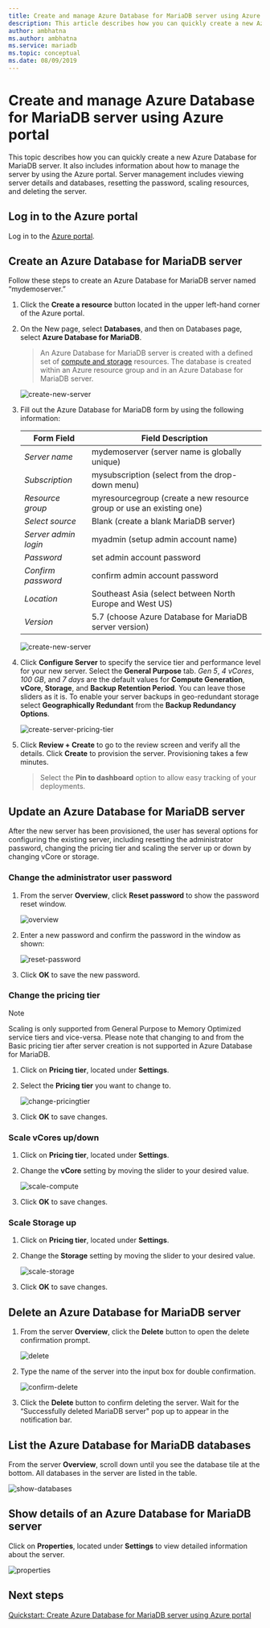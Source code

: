 ```yaml
---
title: Create and manage Azure Database for MariaDB server using Azure portal
description: This article describes how you can quickly create a new Azure Database for MariaDB server and manage the server using the Azure Portal.
author: ambhatna
ms.author: ambhatna
ms.service: mariadb
ms.topic: conceptual
ms.date: 08/09/2019
---
```


# Create and manage Azure Database for MariaDB server using Azure portal
This topic describes how you can quickly create a new Azure Database for MariaDB server. It also includes information about how to manage the server by using the Azure portal. Server management includes viewing server details and databases, resetting the password, scaling resources, and deleting the server.

## Log in to the Azure portal
Log in to the [Azure portal](https://portal.azure.com).

## Create an Azure Database for MariaDB server
Follow these steps to create an Azure Database for MariaDB server named “mydemoserver.”

1. Click the **Create a resource** button located in the upper left-hand corner of the Azure portal.

2. On the New page, select **Databases**, and then on Databases page, select **Azure Database for MariaDB**.

    > An Azure Database for MariaDB server is created with a defined set of [compute and storage](./concepts-pricing-tiers.md) resources. The database is created within an Azure resource group and in an Azure Database for MariaDB server.

   ![create-new-server](./media/howto-create-manage-server-portal/create-new-server.png)

3. Fill out the Azure Database for MariaDB form by using the following information:

    | **Form Field** | **Field Description** |
    |----------------|-----------------------|
    | *Server name* | mydemoserver (server name is globally unique) |
    | *Subscription* | mysubscription (select from the drop-down menu) |
    | *Resource group* | myresourcegroup (create a new resource group or use an existing one) |
    | *Select source* | Blank (create a blank MariaDB server) |
    | *Server admin login* | myadmin (setup admin account name) |
    | *Password* | set admin account password |
    | *Confirm password* | confirm admin account password |
    | *Location* | Southeast Asia (select between North Europe and West US) |
    | *Version* | 5.7 (choose Azure Database for MariaDB server version) |

   ![create-new-server](./media/howto-create-manage-server-portal/form-field.png)

4. Click **Configure Server** to specify the service tier and performance level for your new server. Select the **General Purpose** tab. *Gen 5*, *4 vCores*, *100 GB*, and *7 days* are the default values for **Compute Generation**, **vCore**, **Storage**, and **Backup Retention Period**. You can leave those sliders as it is. To enable your server backups in geo-redundant storage select **Geographically Redundant** from the **Backup Redundancy Options**.

   ![create-server-pricing-tier](./media/howto-create-manage-server-portal/create-server-pricing-tier.png)

5. Click **Review + Create** to go to the review screen and verify all the details. Click **Create** to provision the server. Provisioning takes a few minutes.

    > Select the **Pin to dashboard** option to allow easy tracking of your deployments.

## Update an Azure Database for MariaDB server
After the new server has been provisioned, the user has several options for configuring the existing server, including resetting the administrator password, changing the pricing tier and scaling the server up or down by changing vCore or storage.

### Change the administrator user password
1. From the server **Overview**, click **Reset password** to show the password reset window.

   ![overview](./media/howto-create-manage-server-portal/overview.png)

2. Enter a new password and confirm the password in the window as shown:

   ![reset-password](./media/howto-create-manage-server-portal/reset-password.png)

3. Click **OK** to save the new password.

### Change the pricing tier
> [!NOTE]
> Scaling is only supported from General Purpose to Memory Optimized service tiers and vice-versa. Please note that changing to and from the Basic pricing tier after server creation is not supported in Azure Database for MariaDB.
> 
1. Click on **Pricing tier**, located under **Settings**.
2. Select the **Pricing tier** you want to change to.

    ![change-pricingtier](./media/howto-create-manage-server-portal/change-pricingtier.png)

4. Click **OK** to save changes. 

### Scale vCores up/down

1. Click on **Pricing tier**, located under **Settings**.

2. Change the **vCore** setting by moving the slider to your desired value.

    ![scale-compute](./media/howto-create-manage-server-portal/scale-compute.png)

3. Click **OK** to save changes.

### Scale Storage up

1. Click on **Pricing tier**, located under **Settings**.

2. Change the **Storage** setting by moving the slider to your desired value.

    ![scale-storage](./media/howto-create-manage-server-portal/scale-storage.png)

3. Click **OK** to save changes.

## Delete an Azure Database for MariaDB server

1. From the server **Overview**, click the **Delete** button to open the delete confirmation prompt.

    ![delete](./media/howto-create-manage-server-portal/delete.png)

2. Type the name of the server into the input box for double confirmation.

    ![confirm-delete](./media/howto-create-manage-server-portal/confirm.png)

3. Click the **Delete** button to confirm deleting the server. Wait for the “Successfully deleted MariaDB server" pop up to appear in the notification bar.

## List the Azure Database for MariaDB databases
From the server **Overview**, scroll down until you see the database tile at the bottom. All databases in the server are listed in the table.

   ![show-databases](./media/howto-create-manage-server-portal/show-databases.png)

## Show details of an Azure Database for MariaDB server
Click on **Properties**, located under **Settings** to view detailed information about the server.

![properties](./media/howto-create-manage-server-portal/properties.png)

## Next steps

[Quickstart: Create Azure Database for MariaDB server using Azure portal](./quickstart-create-mariadb-server-database-using-azure-portal.md)